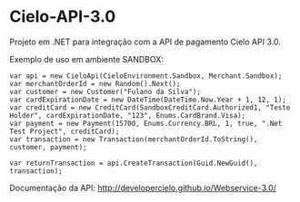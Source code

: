# Cielo-API-3.0

Projeto em .NET para integração com a API de pagamento Cielo API 3.0.

Exemplo de uso em ambiente SANDBOX:

```
var api = new CieloApi(CieloEnvironment.Sandbox, Merchant.Sandbox);
var merchantOrderId = new Random().Next();
var customer = new Customer("Fulano da Silva");
var cardExpirationDate = new DateTime(DateTime.Now.Year + 1, 12, 1);
var creditCard = new CreditCard(SandboxCreditCard.Authorized1, "Teste Holder", cardExpirationDate, "123", Enums.CardBrand.Visa);
var payment = new Payment(15700, Enums.Currency.BRL, 1, true, ".Net Test Project", creditCard);
var transaction = new Transaction(merchantOrderId.ToString(), customer, payment);

var returnTransaction = api.CreateTransaction(Guid.NewGuid(), transaction);
```

Documentação da API: http://developercielo.github.io/Webservice-3.0/